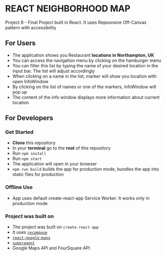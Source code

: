 # REACT NEIGHBORHOOD MAP

Project 8  - Final Project built in React. It uses Repsonsive Off-Canvas pattern with accessibility

## For Users

- The application shows you Restaurant **locations in Northampton, UK**
- You can access the navigation menu by clicking on the hamburger menu
- You can filter this list by typing the name of your desired location in the input bar. The list will adjust accordingly
- When clicking on a name in the list, marker will show you location with open InfoWindow
- By clicking on the list of names or one of the markers, infoWindow will pop up
- The content of the info window displays more information about current location

## For Developers

### Get Started

- **Clone** this repository
- In your **terminal** go to the **root** of this repository
- Run `npm install`
- Run `npm start`
- The application will open in your browser
- `npm run build` builds the app for production mode, bundles the app into static files for production

### Offline Use
 - App uses default create-react-app Service Worker. It works only in production mode

### Project was built on

- The project was built on `create-react-app`
- It uses [`recompose`](https://github.com/)
-  [`react-google-maps`](https://github.com/)
-  [`superagent`](https://github.com/)
- Google Maps API and FourSquare API
